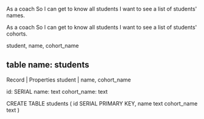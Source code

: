 As a coach
So I can get to know all students
I want to see a list of students' names.

As a coach
So I can get to know all students
I want to see a list of students' cohorts.

student, name, cohort_name

table name: students
---------------------
Record  | Properties
student | name, cohort_name


id: SERIAL
name: text
cohort_name: text

CREATE TABLE students (
    id SERIAL PRIMARY KEY,
    name text
    cohort_name text
)